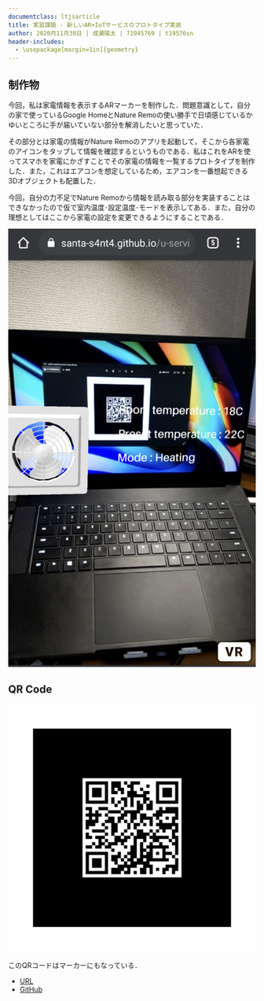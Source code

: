 ```yaml
---
documentclass: ltjsarticle
title: 実習課題 - 新しいAR×IoTサービスのプロトタイプ実装
author: 2020月11月30日 | 成瀬陽太 | 71945769 | t19576sn
header-includes:
  - \usepackage[margin=1in]{geometry}
---
```


## 制作物
今回，私は家電情報を表示するARマーカーを制作した．問題意識として，自分の家で使っているGoogle HomeとNature Remoの使い勝手で日頃感じているかゆいところに手が届いていない部分を解消したいと思っていた．

その部分とは家電の情報がNature Remoのアプリを起動して，そこから各家電のアイコンをタップして情報を確認するというものである．私はこれをARを使ってスマホを家電にかざすことでその家電の情報を一覧するプロトタイプを制作した．また，これはエアコンを想定しているため，エアコンを一番想起できる3Dオブジェクトも配置した．

今回，自分の力不足でNature Remoから情報を読み取る部分を実装することはできなかったので仮で室内温度･設定温度･モードを表示してある．また，自分の理想としてはここから家電の設定を変更できるようにすることである．

![screenshot](src/Screenshot.png)

## QR Code
![qr](marker_list/qrcode.png)

このQRコードはマーカーにもなっている．

- [URL](https://santa-s4nt4.github.io/u-service20/)
- [GitHub](https://github.com/santa-s4nt4/u-service20)